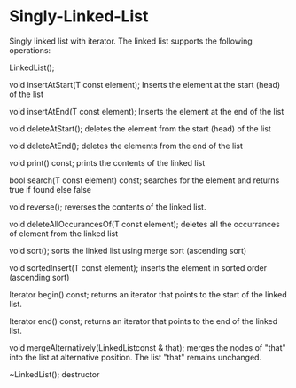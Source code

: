 # Singly-Linked-List
Singly linked list with iterator.
The linked list supports the following operations:

LinkedList();

void insertAtStart(T const element); Inserts the element at the start (head) of the list

void insertAtEnd(T const element);  Inserts the element at the end of the list

void deleteAtStart(); deletes the element from the start (head) of the list 

void deleteAtEnd(); deletes the elements from the end of the list

void print() const; prints the contents of the linked list

bool search(T const element) const; searches for the element and returns true if found else false

void reverse(); reverses the contents of the linked list.

void deleteAllOccurancesOf(T const element); deletes all the occurrances of element from the linked list

void sort(); sorts the linked list using merge sort (ascending sort)

void sortedInsert(T const element); inserts the element in sorted order (ascending sort)

Iterator begin() const; returns an iterator that points to the start of the linked list.

Iterator end() const; returns an iterator that points to the end of the linked list.

void mergeAlternatively(LinkedList<T>const & that); merges the nodes of "that" into the list at alternative position. The list "that" remains unchanged.
  
~LinkedList(); destructor

